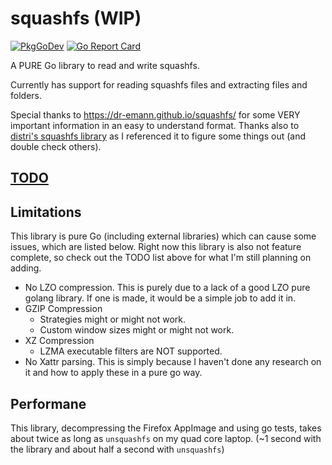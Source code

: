 # squashfs (WIP)

[![PkgGoDev](https://pkg.go.dev/badge/github.com/sylabs/squashfs)](https://pkg.go.dev/github.com/sylabs/squashfs) [![Go Report Card](https://goreportcard.com/badge/github.com/sylabs/squashfs)](https://goreportcard.com/report/github.com/sylabs/squashfs)

A PURE Go library to read and write squashfs.

Currently has support for reading squashfs files and extracting files and folders.

Special thanks to <https://dr-emann.github.io/squashfs/> for some VERY important information in an easy to understand format.
Thanks also to [distri's squashfs library](https://github.com/distr1/distri/tree/master/internal/squashfs) as I referenced it to figure some things out (and double check others).

## [TODO](https://github.com/sylabs/squashfs/projects/1?fullscreen=true)

## Limitations

This library is pure Go (including external libraries) which can cause some issues, which are listed below. Right now this library is also not feature complete, so check out the TODO list above for what I'm still planning on adding.

* No LZO compression. This is purely due to a lack of a good LZO pure golang library. If one is made, it would be a simple job to add it in.
* GZIP Compression
  * Strategies might or might not work.
  * Custom window sizes might or might not work.
* XZ Compression
  * LZMA executable filters are NOT supported.
* No Xattr parsing. This is simply because I haven't done any research on it and how to apply these in a pure go way.

## Performane

This library, decompressing the Firefox AppImage and using go tests, takes about twice as long as `unsquashfs` on my quad core laptop. (~1 second with the library and about half a second with `unsquashfs`)

